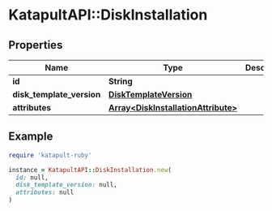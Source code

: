 # KatapultAPI::DiskInstallation

## Properties

| Name | Type | Description | Notes |
| ---- | ---- | ----------- | ----- |
| **id** | **String** |  | [optional] |
| **disk_template_version** | [**DiskTemplateVersion**](DiskTemplateVersion.md) |  | [optional] |
| **attributes** | [**Array&lt;DiskInstallationAttribute&gt;**](DiskInstallationAttribute.md) |  | [optional] |

## Example

```ruby
require 'katapult-ruby'

instance = KatapultAPI::DiskInstallation.new(
  id: null,
  disk_template_version: null,
  attributes: null
)
```

